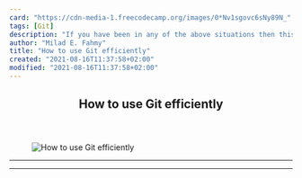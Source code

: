 ```yaml
---
card: "https://cdn-media-1.freecodecamp.org/images/0*Nv1sgovc6sNy89N_"
tags: [Git]
description: "If you have been in any of the above situations then this pos"
author: "Milad E. Fahmy"
title: "How to use Git efficiently"
created: "2021-08-16T11:37:58+02:00"
modified: "2021-08-16T11:37:58+02:00"
---
```

<div class="site-wrapper">
<main id="site-main" class="site-main outer">
<div class="inner">
<article class="post-full post tag-git tag-workflow tag-programming tag-learning tag-technology ">
<header class="post-full-header">
<h1 class="post-full-title">How to use Git efficiently</h1>
</header>
<figure class="post-full-image">
<picture>
<source media="(max-width: 700px)" sizes="1px" srcset="data:image/gif;base64,R0lGODlhAQABAIAAAAAAAP///yH5BAEAAAAALAAAAAABAAEAAAIBRAA7 1w">
<source media="(min-width: 701px)" sizes="(max-width: 800px) 400px,
(max-width: 1170px) 700px,
1400px" srcset="https://cdn-media-1.freecodecamp.org/images/0*Nv1sgovc6sNy89N_ 300w,
https://cdn-media-1.freecodecamp.org/images/0*Nv1sgovc6sNy89N_ 600w,
https://cdn-media-1.freecodecamp.org/images/0*Nv1sgovc6sNy89N_ 1000w,
https://cdn-media-1.freecodecamp.org/images/0*Nv1sgovc6sNy89N_ 2000w">
<img onerror="this.style.display='none'" src="https://cdn-media-1.freecodecamp.org/images/0*Nv1sgovc6sNy89N_" alt="How to use Git efficiently">
</picture>
</figure>
<section class="post-full-content">
<div class="post-content">
</div>
<hr>
<hr>
</section>
</article>
</div>
</main>
</div>
<!-- Google Tag Manager (noscript) -->
<!-- End Google Tag Manager (noscript) -->
